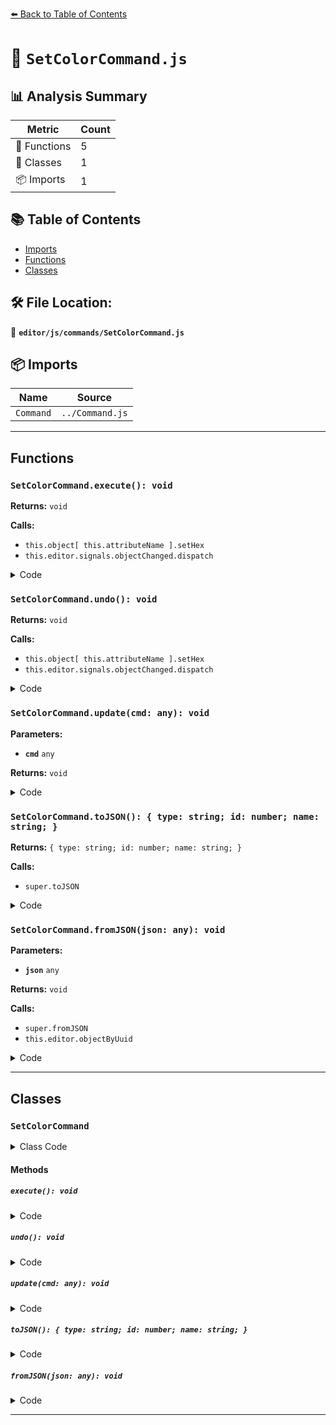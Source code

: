 [⬅️ Back to Table of Contents](../../../index.md)

# 📄 `SetColorCommand.js`

## 📊 Analysis Summary

| Metric | Count |
|--------|-------|
| 🔧 Functions | 5 |
| 🧱 Classes | 1 |
| 📦 Imports | 1 |

## 📚 Table of Contents

- [Imports](#imports)
- [Functions](#functions)
- [Classes](#classes)

## 🛠️ File Location:
📂 **`editor/js/commands/SetColorCommand.js`**

## 📦 Imports

| Name | Source |
|------|--------|
| `Command` | `../Command.js` |


---

## Functions

### `SetColorCommand.execute(): void`

**Returns:** `void`

**Calls:**

- `this.object[ this.attributeName ].setHex`
- `this.editor.signals.objectChanged.dispatch`

<details><summary>Code</summary>

```typescript
execute() {

		this.object[ this.attributeName ].setHex( this.newValue );
		this.editor.signals.objectChanged.dispatch( this.object );

	}
```
</details>

### `SetColorCommand.undo(): void`

**Returns:** `void`

**Calls:**

- `this.object[ this.attributeName ].setHex`
- `this.editor.signals.objectChanged.dispatch`

<details><summary>Code</summary>

```typescript
undo() {

		this.object[ this.attributeName ].setHex( this.oldValue );
		this.editor.signals.objectChanged.dispatch( this.object );

	}
```
</details>

### `SetColorCommand.update(cmd: any): void`

**Parameters:**

- **`cmd`** `any`

**Returns:** `void`

<details><summary>Code</summary>

```typescript
update( cmd ) {

		this.newValue = cmd.newValue;

	}
```
</details>

### `SetColorCommand.toJSON(): { type: string; id: number; name: string; }`

**Returns:** `{ type: string; id: number; name: string; }`

**Calls:**

- `super.toJSON`

<details><summary>Code</summary>

```typescript
toJSON() {

		const output = super.toJSON( this );

		output.objectUuid = this.object.uuid;
		output.attributeName = this.attributeName;
		output.oldValue = this.oldValue;
		output.newValue = this.newValue;

		return output;

	}
```
</details>

### `SetColorCommand.fromJSON(json: any): void`

**Parameters:**

- **`json`** `any`

**Returns:** `void`

**Calls:**

- `super.fromJSON`
- `this.editor.objectByUuid`

<details><summary>Code</summary>

```typescript
fromJSON( json ) {

		super.fromJSON( json );

		this.object = this.editor.objectByUuid( json.objectUuid );
		this.attributeName = json.attributeName;
		this.oldValue = json.oldValue;
		this.newValue = json.newValue;

	}
```
</details>


---

## Classes

### `SetColorCommand`

<details><summary>Class Code</summary>

```ts
class SetColorCommand extends Command {

	/**
	 * @param {Editor} editor
	 * @param {THREE.Object3D|null} [object=null]
	 * @param {string} attributeName
	 * @param {?number} [newValue=null] Integer representing a hex color value
	 * @constructor
	 */
	constructor( editor, object = null, attributeName = '', newValue = null ) {

		super( editor );

		this.type = 'SetColorCommand';
		this.name = editor.strings.getKey( 'command/SetColor' ) + ': ' + attributeName;
		this.updatable = true;

		this.object = object;
		this.attributeName = attributeName;
		this.oldValue = ( object !== null ) ? this.object[ this.attributeName ].getHex() : null;
		this.newValue = newValue;

	}

	execute() {

		this.object[ this.attributeName ].setHex( this.newValue );
		this.editor.signals.objectChanged.dispatch( this.object );

	}

	undo() {

		this.object[ this.attributeName ].setHex( this.oldValue );
		this.editor.signals.objectChanged.dispatch( this.object );

	}

	update( cmd ) {

		this.newValue = cmd.newValue;

	}

	toJSON() {

		const output = super.toJSON( this );

		output.objectUuid = this.object.uuid;
		output.attributeName = this.attributeName;
		output.oldValue = this.oldValue;
		output.newValue = this.newValue;

		return output;

	}

	fromJSON( json ) {

		super.fromJSON( json );

		this.object = this.editor.objectByUuid( json.objectUuid );
		this.attributeName = json.attributeName;
		this.oldValue = json.oldValue;
		this.newValue = json.newValue;

	}

}
```
</details>

#### Methods

##### `execute(): void`

<details><summary>Code</summary>

```ts
execute() {

		this.object[ this.attributeName ].setHex( this.newValue );
		this.editor.signals.objectChanged.dispatch( this.object );

	}
```
</details>

##### `undo(): void`

<details><summary>Code</summary>

```ts
undo() {

		this.object[ this.attributeName ].setHex( this.oldValue );
		this.editor.signals.objectChanged.dispatch( this.object );

	}
```
</details>

##### `update(cmd: any): void`

<details><summary>Code</summary>

```ts
update( cmd ) {

		this.newValue = cmd.newValue;

	}
```
</details>

##### `toJSON(): { type: string; id: number; name: string; }`

<details><summary>Code</summary>

```ts
toJSON() {

		const output = super.toJSON( this );

		output.objectUuid = this.object.uuid;
		output.attributeName = this.attributeName;
		output.oldValue = this.oldValue;
		output.newValue = this.newValue;

		return output;

	}
```
</details>

##### `fromJSON(json: any): void`

<details><summary>Code</summary>

```ts
fromJSON( json ) {

		super.fromJSON( json );

		this.object = this.editor.objectByUuid( json.objectUuid );
		this.attributeName = json.attributeName;
		this.oldValue = json.oldValue;
		this.newValue = json.newValue;

	}
```
</details>


---